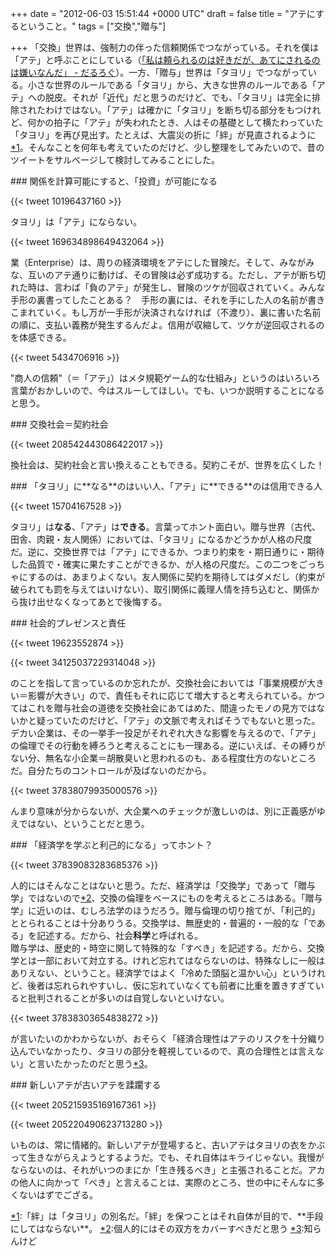 
+++
date = "2012-06-03 15:51:44 +0000 UTC"
draft = false
title = "アテにするということ。"
tags = ["交換","贈与"]

+++
「交換」世界は、強制力の伴った信頼関係でつながっている。それを僕は「アテ」と呼ぶことにしている（<a href="http://daruyanagi.hatenablog.com/entry/2012/05/18/102103">「私は頼られるのは好きだが、あてにされるのは嫌いなんだ」 - だるろぐ</a>）。一方、「贈与」世界は「タヨリ」でつながっている。小さな世界のルールである「タヨリ」から、大きな世界のルールである「アテ」への脱皮。それが「近代」だと思うのだけど、でも、「タヨリ」は完全に排除されたわけではない。「アテ」は確かに「タヨリ」を断ち切る部分をもつけれど、何かの拍子に「アテ」が失われたとき、人はその基礎として横たわっていた「タヨリ」を再び見出す。たとえば、大震災の折に「絆」が見直されるように<a href="#f1" name="fn1" title="「絆」は「タヨリ」の別名だ。「絆」を保つことはそれ自体が目的で、手段にしてはならない。">*1</a>。そんなことを何年も考えていたのだけど、少し整理をしてみたいので、昔のツイートをサルベージして検討してみることにした。

<div class="section">
    ### 関係を計算可能にすると、「投資」が可能になる
    

{{< tweet 10196437160 >}}

タヨリ」は「アテ」にならない。

{{< tweet 169634898649432064 >}}

業（Enterprise）は、周りの経済環境をアテにした冒険だ。そして、みながみな、互いのアテ通りに動けば、その冒険は必ず成功する。ただし、アテが断ち切れた時は、言わば「負のアテ」が発生し、冒険のツケが回収されていく。みんな手形の裏書ってしたことある？　手形の裏には、それを手にした人の名前が書きこまれていく。もし万が一手形が決済されなければ（不渡り）、裏に書いた名前の順に、支払い義務が発生するんだよ。信用が収縮して、ツケが逆回収されるのを体感できる。

{{< tweet 5434706916 >}}

"商人の信頼"（＝「アテ」）はメタ規範ゲーム的な仕組み」というのはいろいろ言葉がおかしいので、今はスルーしてほしい。でも、いつか説明することになると思う。

</div>
<div class="section">
    ### 交換社会＝契約社会
    

{{< tweet 208542443086422017 >}}

換社会は、契約社会と言い換えることもできる。契約こそが、世界を広くした！

</div>
<div class="section">
    ### 「タヨリ」に**なる**のはいい人、「アテ」に**できる**のは信用できる人
    

{{< tweet 15704167528 >}}

タヨリ」は**なる**、「アテ」は**できる**。言葉ってホント面白い。贈与世界（古代、田舎、肉親・友人関係）においては、「タヨリ」になるかどうかが人格の尺度だ。逆に、交換世界では「アテ」にできるか、つまり約束を・期日通りに・期待した品質で・確実に果たすことができるか、が人格の尺度だ。この二つをごっちゃにするのは、あまりよくない。友人関係に契約を期待してはダメだし（約束が破られても罰を与えてはいけない）、取引関係に義理人情を持ち込むと、関係から抜け出せなくなってあとで後悔する。

</div>
<div class="section">
    ### 社会的プレゼンスと責任
    

{{< tweet 19623552874 >}}

{{< tweet 34125037229314048 >}}

のことを指して言っているのか忘れたが、交換社会においては「事業規模が大きい＝影響が大きい」ので、責任もそれに応じて増大すると考えられている。かつてはこれを贈与社会の道徳を交換社会にあてはめた、間違ったモノの見方ではないかと疑っていたのだけど、「アテ」の文脈で考えればそうでもないと思った。デカい企業は、その一挙手一投足がそれぞれ大きな影響を与えるので、「アテ」の倫理でその行動を縛ろうと考えることにも一理ある。逆にいえば、その縛りがない分、無名な小企業＝胡散臭いと思われるのも、ある程度仕方のないところだ。自分たちのコントロールが及ばないのだから。

{{< tweet 37838079935000576 >}}

んまり意味が分からないが、大企業へのチェックが激しいのは、別に正義感がゆえではない、ということだと思う。

</div>
<div class="section">
    ### 「経済学を学ぶと利己的になる」ってホント？
    

{{< tweet 37839083283685376 >}}

人的にはそんなことはないと思う。ただ、経済学は「交換学」であって「贈与学」ではないので<a href="#f2" name="fn2" title="個人的にはその双方をカバーすべきだと思う">*2</a>、交換の倫理をベースにものを考えるところはある。「贈与学」に近いのは、むしろ法学のほうだろう。贈与倫理の切り捨てが、「利己的」ととられることは十分ありうる。交換学は、無歴史的・普遍的・一般的な「である」を記述する。だから、社会**科学**と呼ばれる。<br/>
贈与学は、歴史的・時空に関して特殊的な「すべき」を記述する。だから、交換学とは一部において対立する。けれど忘れてはならないのは、特殊なしに一般はありえない、ということ。経済学ではよく「冷めた頭脳と温かい心」というけれど、後者は忘れられやすいし、仮に忘れていなくても前者に比重を置きすぎていると批判されることが多いのは自覚しないといけない。

{{< tweet 37838303654838272 >}}

が言いたいのかわからないが、おそらく「経済合理性はアテのリスクを十分織り込んでいなかったり、タヨリの部分を軽視しているので、真の合理性とは言えない」と言いたかったのだと思う<a href="#f3" name="fn3" title="知らんけど">*3</a>。

</div>
<div class="section">
    ### 新しいアテが古いアテを蹂躙する
    

{{< tweet 205215935169167361 >}}

{{< tweet 205220490623713280 >}}

いものは、常に情緒的。新しいアテが登場すると、古いアテはタヨリの衣をかぶって生きながらえようとするようだ。でも、それ自体はキライじゃない。我慢がならないのは、それがいつのまにか「生き残るべき」と主張されることだ。アカの他人に向かって「べき」と言えることは、実際のところ、世の中にそんなに多くないはずでござる。

</div><div class="footnote">
<a href="#fn1" name="f1" class="footnote-number">*1</a><span class="footnote-delimiter">:</span><span class="footnote-text">「絆」は「タヨリ」の別名だ。「絆」を保つことはそれ自体が目的で、**手段にしてはならない**。</span>
<a href="#fn2" name="f2" class="footnote-number">*2</a><span class="footnote-delimiter">:</span><span class="footnote-text">個人的にはその双方をカバーすべきだと思う</span>
<a href="#fn3" name="f3" class="footnote-number">*3</a><span class="footnote-delimiter">:</span><span class="footnote-text">知らんけど</span>
</div>

